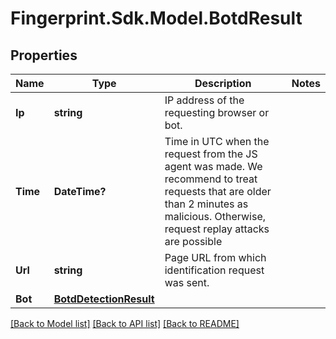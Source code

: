 # Fingerprint.Sdk.Model.BotdResult
## Properties

Name | Type | Description | Notes
------------ | ------------- | ------------- | -------------
**Ip** | **string** | IP address of the requesting browser or bot. | 
**Time** | **DateTime?** | Time in UTC when the request from the JS agent was made. We recommend to treat requests that are older than 2 minutes as malicious. Otherwise, request replay attacks are possible | 
**Url** | **string** | Page URL from which identification request was sent. | 
**Bot** | [**BotdDetectionResult**](BotdDetectionResult.md) |  | 

[[Back to Model list]](../README.md#documentation-for-models) [[Back to API list]](../README.md#documentation-for-api-endpoints) [[Back to README]](../README.md)

